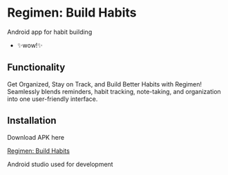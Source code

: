# Regimen: Build Habits
Android app for habit building
- ✨wow!✨

## Functionality
Get Organized, Stay on Track, and Build Better Habits with Regimen!
Seamlessly blends reminders, habit tracking, note-taking, and organization into one user-friendly interface.

## Installation
Download APK here

[Regimen: Build Habits](https://drive.google.com/file/d/1Ud7rKavuo0MqXsRpzkYIM6vPWka9J-p2/view?usp=sharing)

Android studio used for development
